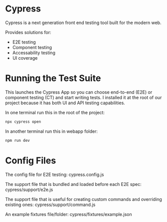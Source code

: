 # Cypress
Cypress is a next generation front end testing tool built for the modern web.

Provides solutions for: 
- E2E testing
- Component testing
- Accessability testing
- UI coverage

# Running the Test Suite
This launches the Cypress App so you can choose end-to-end (E2E) or component testing (CT) and start writing tests. I installed it at the root of our project because it has both UI and API testing capabilities. 

In one terminal run this in the root of the project:
```bash
npx cypress open
```

In another terminal run this in webapp folder:
```bash
npm run dev
```

# Config Files
The config file for E2E testing:
cypress.config.js 

The support file that is bundled and loaded before each E2E spec:
cypress/support/e2e.js

The support file that is useful for creating custom commands and overriding existing ones:
cypress/support/command.js

An example fixtures file/folder:
cypress/fixtures/example.json